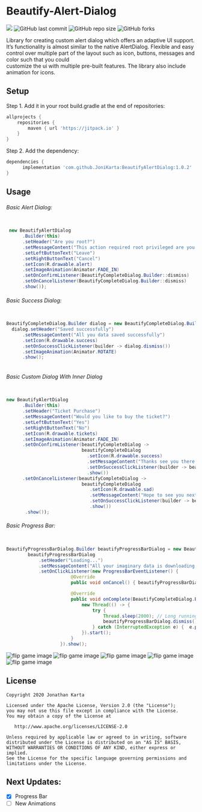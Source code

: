 # Beautify-Alert-Dialog

[![](https://jitpack.io/v/JoniKarta/BeautifyAlertDialog.svg)](https://jitpack.io/#JoniKarta/BeautifyAlertDialog)
![GitHub last commit](https://img.shields.io/github/last-commit/JoniKarta/BeautifyAlertDialog?color=%23af6b58)
![GitHub repo size](https://img.shields.io/github/repo-size/JoniKarta/BeautifyAlertDialog?color=%23595b83)
![GitHub forks](https://img.shields.io/github/forks/JoniKarta/BeautifyAlertDialog?style=social)

Library for creating custom alert dialog which offers an adaptive UI support. 
It’s functionality is almost similar to the native AlertDialog.
Flexible and easy control over multiple part of the layout such as icon, buttons, messages and color such that you could  
customize the ui with multiple pre-built features.
The library also include animation for icons.


## Setup
Step 1. Add it in your root build.gradle at the end of repositories:
```gradle
allprojects {
    repositories {
        maven { url 'https://jitpack.io' }
    }
}
```

Step 2. Add the dependency:
```gradle
dependencies {
      implementation 'com.github.JoniKarta:BeautifyAlertDialog:1.0.2'
}
```
## Usage

###### Basic Alert Dialog:
```java

 new BeautifyAlertDialog
      .Builder(this)
      .setHeader("Are you root?")
      .setMessageContent("This action required root privileged are you sure you want to proceed")
      .setLeftButtonText("Leave")
      .setRightButtonText("Cancel")
      .setIcon(R.drawable.alert)
      .setImageAnimation(Animator.FADE_IN)
      .setOnConfirmListener(BeautifyCompleteDialog.Builder::dismiss)
      .setOnCancelListener(BeautifyCompleteDialog.Builder::dismiss)
      .show());
```

###### Basic Success Dialog:
```java

BeautifyCompleteDialog.Builder dialog = new BeautifyCompleteDialog.Builder(this);
  dialog.setHeader("Saved successfully")
      .setMessageContent("All you data saved successfully")
      .setIcon(R.drawable.success)
      .setOnSuccessClickListener(builder -> dialog.dismiss())
      .setImageAnimation(Animator.ROTATE)
      .show();
                    
```

###### Basic Custom Dialog With Inner Dialog
```java                    

new BeautifyAlertDialog
      .Builder(this)
      .setHeader("Ticket Purchase")
      .setMessageContent("Would you like to buy the ticket?")
      .setLeftButtonText("Yes")
      .setRightButtonText("No")
      .setIcon(R.drawable.tickets)
      .setImageAnimation(Animator.FADE_IN)
      .setOnConfirmListener(beautifyCompleteDialog ->
                            beautifyCompleteDialog
                              .setIcon(R.drawable.success)
                              .setMessageContent("Thanks see you there!")
                              .setOnSuccessClickListener(builder -> beautifyCompleteDialog.dismiss())
                              .show())
      .setOnCancelListener(beautifyCompleteDialog -> 
                            beautifyCompleteDialog
                               .setIcon(R.drawable.sad)
                               .setMessageContent("Hope to see you next time!")
                               .setOnSuccessClickListener(builder -> beautifyCompleteDialog.dismiss())
                               .show())
       .show());
```

###### Basic Progress Bar:
```java

BeautifyProgressBarDialog.Builder beautifyProgressBarDialog = new BeautifyProgressBarDialog.Builder(this);
        beautifyProgressBarDialog
            .setHeader("Loading...")
            .setMessageContent("All your imaginary data is downloading please wait until we finish")
            .setOnClickListener(new ProgressBarEventListener() {
                        @Override
                        public void onCancel() { beautifyProgressBarDialog.dismiss(); }

                        @Override
                        public void onComplete(BeautifyCompleteDialog.Builder beautifyCompleteDialog) {
                            new Thread(() -> {
                                try {
                                    Thread.sleep(2000); // Long running task
                                    beautifyProgressBarDialog.dismiss();
                                } catch (InterruptedException e) {  e.printStackTrace(); }
                            }).start();
                        }
                    }).show();

```

<div>
      <img src="Images/Alert.png" alt="flip game image" >
      <img src="Images/Success.png" alt="flip game image" >
      <img src="Images/Custom.png" alt="flip game image" >
      <img src="Images/CustomNo.png" alt="flip game image" >
      <img src="Images/Progress.png" alt="flip game image" >
</div>

## License

    Copyright 2020 Jonathan Karta

    Licensed under the Apache License, Version 2.0 (the "License");
    you may not use this file except in compliance with the License.
    You may obtain a copy of the License at

       http://www.apache.org/licenses/LICENSE-2.0

    Unless required by applicable law or agreed to in writing, software
    distributed under the License is distributed on an "AS IS" BASIS,
    WITHOUT WARRANTIES OR CONDITIONS OF ANY KIND, either express or implied.
    See the License for the specific language governing permissions and
    limitations under the License.

## Next Updates:
- [X] Progress Bar
- [ ] New Animations 
